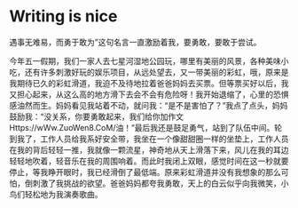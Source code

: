 # Writing is nice
遇事无难易，而勇于敢为”这句名言一直激励着我，要勇敢，要敢于尝试。

今年五一假期，我们一家人去七星河湿地公园玩，哪里有美丽的风景，各种美味小吃，还有许多刺激好玩的娱乐项目，从远处望去，又一带美丽的彩虹，哦，原来是我期待已久的彩虹滑道，我迫不及待地拉着爸爸妈妈去买票。但等票买好以后，我又担心起来，从这么高的地方滑下去会不会有危险呀！我开始退缩了，心里的恐惧感油然而生。妈妈看见我站着不动，就问我：“是不是害怕了？”我点了点头，妈妈鼓励我：“没关系，你要勇敢起来，我们给你加作文Https://wWw.ZuoWen8.CoM/油！”最后我还是鼓足勇气，站到了队伍中间。轮到我了，工作人员给我系好安全带，我坐在一个像甜甜圈一样的坐垫上，工作人员在我的背后轻轻一推，我就像一颗流星，神奇地从天上滑落下来，风儿在我的耳边轻轻地吹着，轻音乐在我的周围响着。而此时我闭上双眼，感觉时间在这一秒就要停止，等我睁开眼时，我已经滑倒了最低端。原来彩虹滑道并没有我想象的那么可怕，倒刺激了我挑战的欲望。爸爸妈妈都夸我勇敢，天上的白云似乎向我微笑，小鸟们轻松地为我演奏歌曲。

